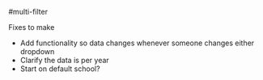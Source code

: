 #multi-filter

Fixes to make 

- Add functionality so data changes whenever someone changes either dropdown
- Clarify the data is per year
- Start on default school? 

